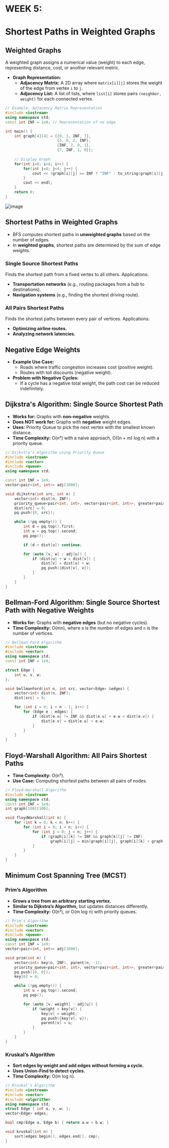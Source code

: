 # WEEK 5:

# Shortest Paths in Weighted Graphs

## Weighted Graphs

A weighted graph assigns a numerical value (weight) to each edge, representing distance, cost, or another relevant metric.

- **Graph Representation:**
  - **Adjacency Matrix:** A 2D array where `matrix[i][j]` stores the weight of the edge from vertex `i` to `j`.
  - **Adjacency List:** A list of lists, where `list[i]` stores pairs `(neighbor, weight)` for each connected vertex.

```cpp
// Example: Adjacency Matrix Representation
#include <iostream>
using namespace std;
const int INF = 1e9; // Representation of no edge

int main() {
    int graph[4][4] = {{0, 3, INF, 7},
                       {3, 0, 2, INF},
                       {INF, 2, 0, 1},
                       {7, INF, 1, 0}};
    
    // Display Graph
    for(int i=0; i<4; i++) {
        for(int j=0; j<4; j++) {
            cout << (graph[i][j] == INF ? "INF" : to_string(graph[i][j])) << " ";
        }
        cout << endl;
    }
    return 0;
}
```
![image](https://github.com/user-attachments/assets/8f10c713-24fa-4376-8701-0e2c980acfef)


## Shortest Paths in Weighted Graphs

- BFS computes shortest paths in **unweighted graphs** based on the number of edges.
- In **weighted graphs**, shortest paths are determined by the sum of edge weights.

### Single Source Shortest Paths

Finds the shortest path from a fixed vertex to all others. Applications:
- **Transportation networks** (e.g., routing packages from a hub to destinations).
- **Navigation systems** (e.g., finding the shortest driving route).

### All Pairs Shortest Paths

Finds the shortest paths between every pair of vertices. Applications:
- **Optimizing airline routes.**
- **Analyzing network latencies.**

## Negative Edge Weights

- **Example Use Case:**
  - Roads where traffic congestion increases cost (positive weight).
  - Routes with toll discounts (negative weight).
- **Problem with Negative Cycles:**
  - If a cycle has a negative total weight, the path cost can be reduced indefinitely.

## Dijkstra's Algorithm: Single Source Shortest Path

- **Works for:** Graphs with **non-negative** weights.
- **Does NOT work for:** Graphs with **negative** weight edges.
- **Uses:** Priority Queue to pick the next vertex with the smallest known distance.
- **Time Complexity:** O(n²) with a naive approach, O((n + m) log n) with a priority queue.

```cpp
// Dijkstra's Algorithm using Priority Queue
#include <iostream>
#include <vector>
#include <queue>
using namespace std;

const int INF = 1e9;
vector<pair<int, int>> adj[1000];

void dijkstra(int src, int n) {
    vector<int> dist(n, INF);
    priority_queue<pair<int, int>, vector<pair<int, int>>, greater<pair<int, int>>> pq;
    dist[src] = 0;
    pq.push({0, src});

    while (!pq.empty()) {
        int d = pq.top().first;
        int u = pq.top().second;
        pq.pop();

        if (d > dist[u]) continue;

        for (auto [v, w] : adj[u]) {
            if (dist[u] + w < dist[v]) {
                dist[v] = dist[u] + w;
                pq.push({dist[v], v});
            }
        }
    }
}
```

## Bellman-Ford Algorithm: Single Source Shortest Path with Negative Weights

- **Works for:** Graphs with **negative edges** (but no negative cycles).
- **Time Complexity:** O(mn), where `m` is the number of edges and `n` is the number of vertices.

```cpp
// Bellman-Ford Algorithm
#include <iostream>
#include <vector>
using namespace std;
const int INF = 1e9;

struct Edge {
    int u, v, w;
};

void bellmanFord(int n, int src, vector<Edge> &edges) {
    vector<int> dist(n, INF);
    dist[src] = 0;

    for (int i = 0; i < n - 1; i++) {
        for (Edge e : edges) {
            if (dist[e.u] != INF && dist[e.u] + e.w < dist[e.v]) {
                dist[e.v] = dist[e.u] + e.w;
            }
        }
    }
}
```

## Floyd-Warshall Algorithm: All Pairs Shortest Paths

- **Time Complexity:** O(n³).
- **Use Case:** Computing shortest paths between all pairs of nodes.

```cpp
// Floyd-Warshall Algorithm
#include <iostream>
using namespace std;
const int INF = 1e9;
int graph[100][100];

void floydWarshall(int n) {
    for (int k = 0; k < n; k++) {
        for (int i = 0; i < n; i++) {
            for (int j = 0; j < n; j++) {
                if (graph[i][k] != INF && graph[k][j] != INF)
                    graph[i][j] = min(graph[i][j], graph[i][k] + graph[k][j]);
            }
        }
    }
}
```

## Minimum Cost Spanning Tree (MCST)

### Prim’s Algorithm

- **Grows a tree from an arbitrary starting vertex.**
- **Similar to Dijkstra’s Algorithm,** but updates distances differently.
- **Time Complexity:** O(n²), or O(m log n) with priority queues.

```cpp
// Prim's Algorithm
#include <iostream>
#include <vector>
#include <queue>
using namespace std;
const int INF = 1e9;
vector<pair<int, int>> adj[1000];

void prim(int n) {
    vector<int> key(n, INF), parent(n, -1);
    priority_queue<pair<int, int>, vector<pair<int, int>>, greater<pair<int, int>>> pq;
    pq.push({0, 0});
    key[0] = 0;

    while (!pq.empty()) {
        int u = pq.top().second;
        pq.pop();

        for (auto [v, weight] : adj[u]) {
            if (weight < key[v]) {
                key[v] = weight;
                pq.push({key[v], v});
                parent[v] = u;
            }
        }
    }
}
```

### Kruskal’s Algorithm

- **Sort edges by weight and add edges without forming a cycle.**
- **Uses Union-Find to detect cycles.**
- **Time Complexity:** O(m log n).

```cpp
// Kruskal's Algorithm
#include <iostream>
#include <vector>
#include <algorithm>
using namespace std;
struct Edge { int u, v, w; };
vector<Edge> edges;

bool cmp(Edge a, Edge b) { return a.w < b.w; }

void kruskal(int n) {
    sort(edges.begin(), edges.end(), cmp);
}
```

